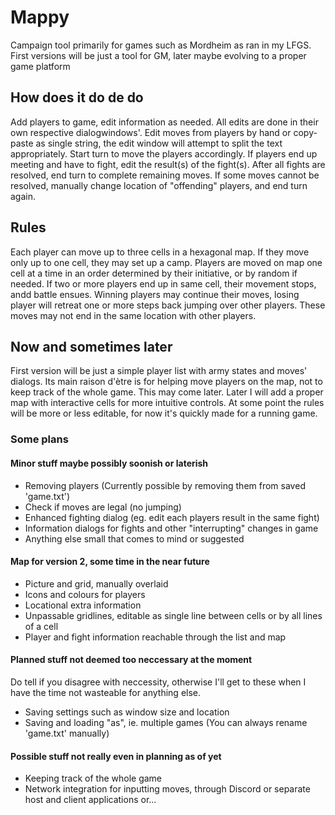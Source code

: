 # Mappy
Campaign tool primarily for games such as Mordheim as ran in my LFGS.
First versions will be just a tool for GM, later maybe evolving to a proper game platform

## How does it do de do
Add players to game, edit information as needed. All edits are done in their own respective dialogwindows'.
Edit moves from players by hand or copy-paste as single string, the edit window will attempt to split the text appropriately.
Start turn to move the players accordingly.
If players end up meeting and have to fight, edit the result(s) of the fight(s).
After all fights are resolved, end turn to complete remaining moves. If some moves cannot be resolved, manually change location of "offending" players, and end turn again.

## Rules
Each player can move up to three cells in a hexagonal map. If they move only up to one cell, they may set up a camp.
Players are moved on map one cell at a time in an order determined by their initiative, or by random if needed.
If two or more players end up in same cell, their movement stops, andd battle ensues.
Winning players may continue their moves, losing player will retreat one or more steps back jumping over other players. These moves may not end in the same location with other players.

## Now and sometimes later
First version will be just a simple player list with army states and moves' dialogs.
Its main raison d'ètre is for helping move players on the map, not to keep track of the whole game. This may come later.
Later I will add a proper map with interactive cells for more intuitive controls.
At some point the rules will be more or less editable, for now it's quickly made for a running game.

### Some plans

#### Minor stuff maybe possibly soonish or laterish
- Removing players (Currently possible by removing them from saved 'game.txt')
- Check if moves are legal (no jumping)
- Enhanced fighting dialog (eg. edit each players result in the same fight)
- Information dialogs for fights and other "interrupting" changes in game
- Anything else small that comes to mind or suggested

#### Map for version 2, some time in the near future
- Picture and grid, manually overlaid
- Icons and colours for players
- Locational extra information
- Unpassable gridlines, editable as single line between cells or by all lines of a cell
- Player and fight information reachable through the list and map

#### Planned stuff not deemed too neccessary at the moment
Do tell if you disagree with neccessity, otherwise I'll get to these when I have the time not wasteable for anything else.
- Saving settings such as window size and location
- Saving and loading "as", ie. multiple games (You can always rename 'game.txt' manually)

#### Possible stuff not really even in planning as of yet
- Keeping track of the whole game
- Network integration for inputting moves, through Discord or separate host and client applications or...
